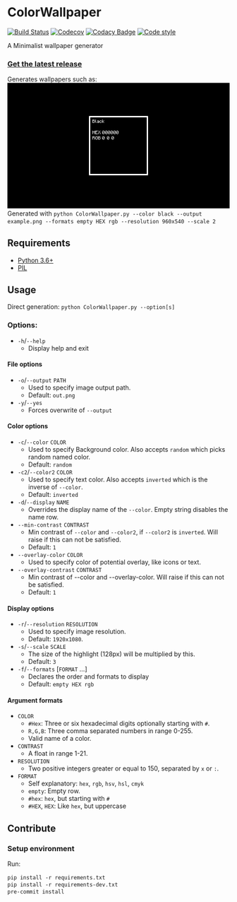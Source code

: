 # ColorWallpaper

[![Build Status](https://travis-ci.com/BranislavBajuzik/ColorWallpaper.svg?branch=master)](https://travis-ci.com/BranislavBajuzik/ColorWallpaper)
[![Codecov](https://codecov.io/gh/BranislavBajuzik/ColorWallpaper/branch/master/graph/badge.svg)](https://codecov.io/gh/BranislavBajuzik/ColorWallpaper)
[![Codacy Badge](https://api.codacy.com/project/badge/Grade/af954c94432a446a95e004079d089f6a)](https://www.codacy.com/app/BranislavBajuzik/ColorWallpaper?utm_source=github.com&amp;utm_medium=referral&amp;utm_content=BranislavBajuzik/ColorWallpaper&amp;utm_campaign=Badge_Grade)
[![Code style](https://img.shields.io/badge/code%20style-black-000000.svg)](https://github.com/psf/black)

A Minimalist wallpaper generator

### [**Get the latest release**](https://github.com/BranislavBajuzik/ColorWallpaper/releases/latest "Download")

Generates wallpapers such as:
![Example](example.png "Example")
Generated with `python ColorWallpaper.py --color black --output example.png --formats empty HEX rgb --resolution 960x540 --scale 2`

## Requirements
- [Python 3.6+](https://www.python.org/downloads/ "Download Python")
- [PIL](https://pypi.org/project/Pillow/ "Download PIL")

## Usage
Direct generation: `python ColorWallpaper.py --option[s]`

### Options:
- `-h`/`--help`
  - Display help and exit

#### File options
- `-o`/`--output` `PATH`
  - Used to specify image output path.
  - Default: `out.png`
- `-y`/`--yes`
  - Forces overwrite of `--output`

#### Color options
- `-c`/`--color` `COLOR`
  - Used to specify Background color. Also accepts `random` which picks random named color.
  - Default: `random`
- `-c2`/`--color2` `COLOR`
  - Used to specify text color. Also accepts `inverted` which is the inverse of `--color`.
  - Default: `inverted`
- `-d`/`--display` `NAME`
  - Overrides the display name of the `--color`. Empty string disables the name row.
- `--min-contrast` `CONTRAST`
  - Min contrast of `--color` and `--color2`, if `--color2` is `inverted`. Will raise if this can not be satisfied.
  - Default: `1`
- `--overlay-color` `COLOR`
  - Used to specify color of potential overlay, like icons or text.
- `--overlay-contrast` `CONTRAST`
  - Min contrast of --color and --overlay-color. Will raise if this can not be satisfied.
  - Default: `1`

#### Display options
- `-r`/`--resolution` `RESOLUTION`
  - Used to specify image resolution.
  - Default: `1920x1080`.
- `-s`/`--scale` `SCALE`
  - The size of the highlight (128px) will be multiplied by this.
  - Default: `3`
- `-f`/`--formats` [`FORMAT` ...]
  - Declares the order and formats to display
  - Default: `empty HEX rgb`

#### Argument formats
- `COLOR`
  - `#Hex`: Three or six hexadecimal digits optionally starting with `#`.
  - `R,G,B`: Three comma separated numbers in range 0-255.
  - Valid name of a color.
- `CONTRAST`
  - A float in range 1-21.
- `RESOLUTION`
  - Two positive integers greater or equal to 150, separated by `x` or `:`.
- `FORMAT`
  - Self explanatory: `hex`, `rgb`, `hsv`, `hsl`, `cmyk` 
  - `empty`: Empty row.
  - `#hex`: `hex`, but starting with `#`
  - `#HEX`, `HEX`: Like `hex`, but uppercase
  
## Contribute

### Setup environment
Run:
```Shell
pip install -r requirements.txt
pip install -r requirements-dev.txt
pre-commit install
```
